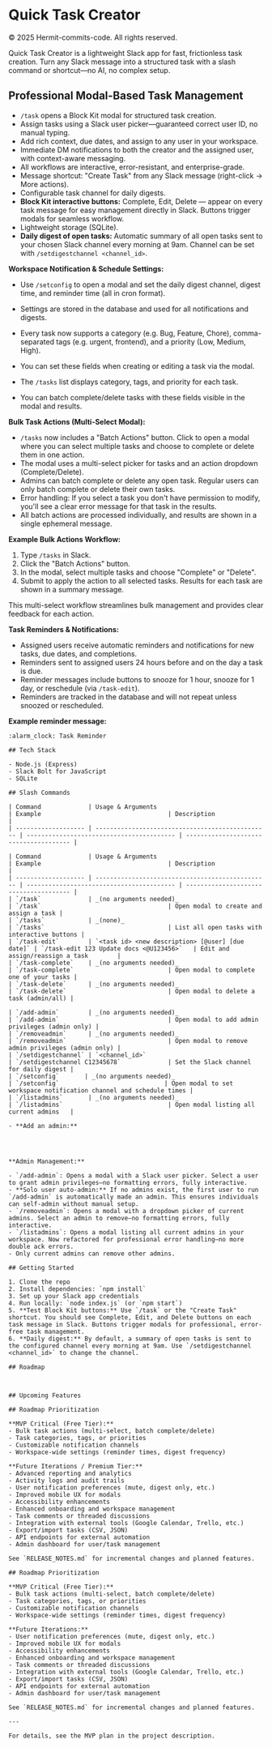 # Quick Task Creator

© 2025 Hermit-commits-code. All rights reserved.

Quick Task Creator is a lightweight Slack app for fast, frictionless task creation. Turn any Slack message into a structured task with a slash command or shortcut—no AI, no complex setup.

## Professional Modal-Based Task Management

- `/task` opens a Block Kit modal for structured task creation.
- Assign tasks using a Slack user picker—guaranteed correct user ID, no manual typing.
- Add rich context, due dates, and assign to any user in your workspace.
- Immediate DM notifications to both the creator and the assigned user, with context-aware messaging.
- All workflows are interactive, error-resistant, and enterprise-grade.
- Message shortcut: "Create Task" from any Slack message (right-click → More actions).
- Configurable task channel for daily digests.
- **Block Kit interactive buttons:** Complete, Edit, Delete — appear on every task message for easy management directly in Slack. Buttons trigger modals for seamless workflow.
- Lightweight storage (SQLite).
- **Daily digest of open tasks:** Automatic summary of all open tasks sent to your chosen Slack channel every morning at 9am. Channel can be set with `/setdigestchannel <channel_id>`.

**Workspace Notification & Schedule Settings:**

- Use `/setconfig` to open a modal and set the daily digest channel, digest time, and reminder time (all in cron format).
- Settings are stored in the database and used for all notifications and digests.

- Every task now supports a category (e.g. Bug, Feature, Chore), comma-separated tags (e.g. urgent, frontend), and a priority (Low, Medium, High).
- You can set these fields when creating or editing a task via the modal.
- The `/tasks` list displays category, tags, and priority for each task.
- You can batch complete/delete tasks with these fields visible in the modal and results.

**Bulk Task Actions (Multi-Select Modal):**

- `/tasks` now includes a "Batch Actions" button. Click to open a modal where you can select multiple tasks and choose to complete or delete them in one action.
- The modal uses a multi-select picker for tasks and an action dropdown (Complete/Delete).
- Admins can batch complete or delete any open task. Regular users can only batch complete or delete their own tasks.
- Error handling: If you select a task you don't have permission to modify, you'll see a clear error message for that task in the results.
- All batch actions are processed individually, and results are shown in a single ephemeral message.

**Example Bulk Actions Workflow:**

1. Type `/tasks` in Slack.
2. Click the "Batch Actions" button.
3. In the modal, select multiple tasks and choose "Complete" or "Delete".
4. Submit to apply the action to all selected tasks. Results for each task are shown in a summary message.

This multi-select workflow streamlines bulk management and provides clear feedback for each action.

**Task Reminders & Notifications:**

- Assigned users receive automatic reminders and notifications for new tasks, due dates, and completions.
- Reminders sent to assigned users 24 hours before and on the day a task is due.
- Reminder messages include buttons to snooze for 1 hour, snooze for 1 day, or reschedule (via `/task-edit`).
- Reminders are tracked in the database and will not repeat unless snoozed or rescheduled.

**Example reminder message:**

```
:alarm_clock: Task Reminder

## Tech Stack

- Node.js (Express)
- Slack Bolt for JavaScript
- SQLite

## Slash Commands

| Command             | Usage & Arguments                                | Example                                   | Description                            |
| ------------------- | ------------------------------------------------ | ----------------------------------------- | -------------------------------------- |

| Command             | Usage & Arguments                                | Example                                   | Description                            |
| ------------------- | ------------------------------------------------ | ----------------------------------------- | -------------------------------------- |
| `/task`             | _(no arguments needed)_                          | `/task`                                   | Open modal to create and assign a task |
| `/tasks`            | _(none)_                                         | `/tasks`                                  | List all open tasks with interactive buttons |
| `/task-edit`        | `<task id> <new description> [@user] [due date]` | `/task-edit 123 Update docs <@U123456>`   | Edit and assign/reassign a task        |
| `/task-complete`    | _(no arguments needed)_                          | `/task-complete`                          | Open modal to complete one of your tasks |
| `/task-delete`      | _(no arguments needed)_                          | `/task-delete`                            | Open modal to delete a task (admin/all) |

| `/add-admin`        | _(no arguments needed)_                          | `/add-admin`                              | Open modal to add admin privileges (admin only) |
| `/removeadmin`      | _(no arguments needed)_                          | `/removeadmin`                            | Open modal to remove admin privileges (admin only) |
| `/setdigestchannel` | `<channel_id>`                                   | `/setdigestchannel C12345678`             | Set the Slack channel for daily digest |
| `/setconfig`       | _(no arguments needed)_                         | `/setconfig`                             | Open modal to set workspace notification channel and schedule times |
| `/listadmins`       | _(no arguments needed)_                          | `/listadmins`                             | Open modal listing all current admins   |

- **Add an admin:**




**Admin Management:**

- `/add-admin`: Opens a modal with a Slack user picker. Select a user to grant admin privileges—no formatting errors, fully interactive.
- **Solo user auto-admin:** If no admins exist, the first user to run `/add-admin` is automatically made an admin. This ensures individuals can self-admin without manual setup.
- `/removeadmin`: Opens a modal with a dropdown picker of current admins. Select an admin to remove—no formatting errors, fully interactive.
- `/listadmins`: Opens a modal listing all current admins in your workspace. Now refactored for professional error handling—no more double ack errors.
- Only current admins can remove other admins.

## Getting Started

1. Clone the repo
2. Install dependencies: `npm install`
3. Set up your Slack app credentials
4. Run locally: `node index.js` (or `npm start`)
5. **Test Block Kit buttons:** Use `/task` or the "Create Task" shortcut. You should see Complete, Edit, and Delete buttons on each task message in Slack. Buttons trigger modals for professional, error-free task management.
6. **Daily digest:** By default, a summary of open tasks is sent to the configured channel every morning at 9am. Use `/setdigestchannel <channel_id>` to change the channel.

## Roadmap



## Upcoming Features

## Roadmap Prioritization

**MVP Critical (Free Tier):**
- Bulk task actions (multi-select, batch complete/delete)
- Task categories, tags, or priorities
- Customizable notification channels
- Workspace-wide settings (reminder times, digest frequency)

**Future Iterations / Premium Tier:**
- Advanced reporting and analytics
- Activity logs and audit trails
- User notification preferences (mute, digest only, etc.)
- Improved mobile UX for modals
- Accessibility enhancements
- Enhanced onboarding and workspace management
- Task comments or threaded discussions
- Integration with external tools (Google Calendar, Trello, etc.)
- Export/import tasks (CSV, JSON)
- API endpoints for external automation
- Admin dashboard for user/task management

See `RELEASE_NOTES.md` for incremental changes and planned features.

## Roadmap Prioritization

**MVP Critical (Free Tier):**
- Bulk task actions (multi-select, batch complete/delete)
- Task categories, tags, or priorities
- Customizable notification channels
- Workspace-wide settings (reminder times, digest frequency)

**Future Iterations:**
- User notification preferences (mute, digest only, etc.)
- Improved mobile UX for modals
- Accessibility enhancements
- Enhanced onboarding and workspace management
- Task comments or threaded discussions
- Integration with external tools (Google Calendar, Trello, etc.)
- Export/import tasks (CSV, JSON)
- API endpoints for external automation
- Admin dashboard for user/task management

See `RELEASE_NOTES.md` for incremental changes and planned features.

---

For details, see the MVP plan in the project description.
```
